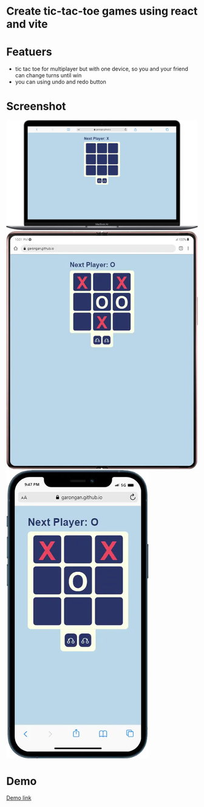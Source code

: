 # Create tic-tac-toe games using react and vite

# Featuers
  - tic tac toe for multiplayer but with one device, so you and your friend can change turns until win
  - you can using undo and redo button

# Screenshot
 ![React tic tac toe](react-tictactoe-dekstop.webp)
 ![React tic tac toe](react-tictactoe-tablet.webp)
 ![React tic tac toe](react-tictactoe-mobile.webp)

# Demo
  [Demo link](https://new-react-tic-tac-toe.vercel.app/)

